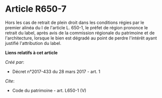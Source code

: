 # Article R650-7

Hors les cas de retrait de plein droit dans les conditions régies par le premier alinéa du I de l'article L. 650-1, le préfet
de région prononce le retrait du label, après avis de la commission régionale du patrimoine et de l'architecture, lorsque le
bien est dégradé au point de perdre l'intérêt ayant justifié l'attribution du label.

**Liens relatifs à cet article**

_Créé par_:

  - Décret n°2017-433 du 28 mars 2017 - art. 1

_Cite_:

  - Code du patrimoine - art. L650-1 (V)
